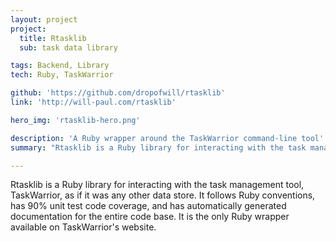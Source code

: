 ```yaml
---
layout: project
project:
  title: Rtasklib
  sub: task data library

tags: Backend, Library
tech: Ruby, TaskWarrior

github: 'https://github.com/dropofwill/rtasklib'
link: 'http://will-paul.com/rtasklib'

hero_img: 'rtasklib-hero.png'

description: 'A Ruby wrapper around the TaskWarrior command-line tool'
summary: "Rtasklib is a Ruby library for interacting with the task management tool, TaskWarrior, as if it was any other data store. It follows Ruby conventions, has 90% unit test code coverage, and has automatically generated documentation for the entire code base. It is the only Ruby wrapper available on TaskWarrior\'s website."

---
```


Rtasklib is a Ruby library for interacting with the task management tool, TaskWarrior, as if it was any other data store. It follows Ruby conventions, has 90% unit test code coverage, and has automatically generated documentation for the entire code base. It is the only Ruby wrapper available on TaskWarrior\'s website.
